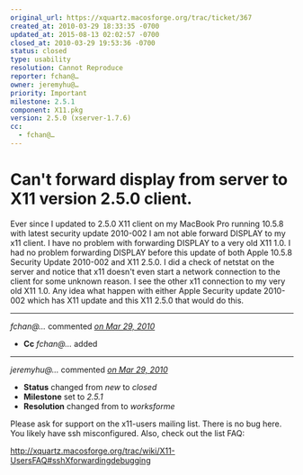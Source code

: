 ```yaml
---
original_url: https://xquartz.macosforge.org/trac/ticket/367
created_at: 2010-03-29 18:33:35 -0700
updated_at: 2015-08-13 02:02:57 -0700
closed_at: 2010-03-29 19:53:36 -0700
status: closed
type: usability
resolution: Cannot Reproduce
reporter: fchan@…
owner: jeremyhu@…
priority: Important
milestone: 2.5.1
component: X11.pkg
version: 2.5.0 (xserver-1.7.6)
cc:
  - fchan@…
---
```


Can't forward display from server to X11 version 2.5.0 client.
==============================================================


Ever since I updated to 2.5.0 X11 client on my MacBook Pro running 10.5.8 with latest security update 2010-002 I am not able forward DISPLAY to my x11 client. I have no problem with forwarding DISPLAY to a very old X11 1.0. I had no problem forwarding DISPLAY before this update of both Apple 10.5.8 Security Update 2010-002 and X11 2.5.0. I did a check of netstat on the server and notice that x11 doesn't even start a network connection to the client for some unknown reason. I see the other x11 connection to my very old X11 1.0.
Any idea what happen with either Apple Security update 2010-002 which has X11 update and this X11 2.5.0 that would do this.



---

*fchan@…* commented *[on Mar 29, 2010](https://xquartz.macosforge.org/trac/ticket/367#comment:1 "March 29, 2010 at 6:33 PM PDT")*

-   **Cc** *fchan@…* added



---

*jeremyhu@…* commented *[on Mar 29, 2010](https://xquartz.macosforge.org/trac/ticket/367#comment:2 "March 29, 2010 at 7:53 PM PDT")*

-   **Status** changed from *new* to *closed*
-   **Milestone** set to *2.5.1*
-   **Resolution** changed from to *worksforme*

Please ask for support on the x11-users mailing list. There is no bug here. You likely have ssh misconfigured. Also, check out the list FAQ:

<http://xquartz.macosforge.org/trac/wiki/X11-UsersFAQ#sshXforwardingdebugging>



